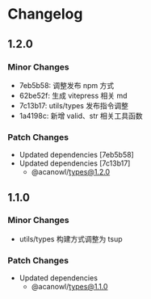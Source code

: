 # Changelog

## 1.2.0

### Minor Changes

- 7eb5b58: 调整发布 npm 方式
- 62be52f: 生成 vitepress 相关 md
- 7c13b17: utils/types 发布指令调整
- 1a4198c: 新增 valid、str 相关工具函数

### Patch Changes

- Updated dependencies [7eb5b58]
- Updated dependencies [7c13b17]
  - @acanowl/types@1.2.0

## 1.1.0

### Minor Changes

- utils/types 构建方式调整为 tsup

### Patch Changes

- Updated dependencies
  - @acanowl/types@1.1.0
